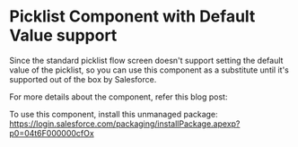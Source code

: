 # Picklist Component with Default Value support
Since the standard picklist flow screen doesn't support setting the default value of the picklist, so you can use this component as a substitute until it's supported out of the box by Salesforce.

For more details about the component, refer this blog post: <Add the blogpost link>


To use this component, install this unmanaged package: https://login.salesforce.com/packaging/installPackage.apexp?p0=04t6F000000cfOx

